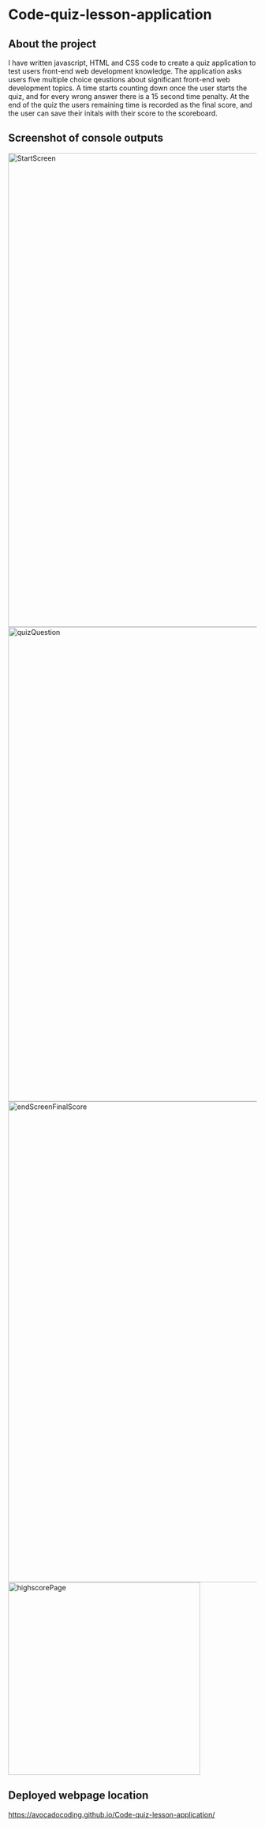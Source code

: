 # Code-quiz-lesson-application

## About the project
I have written javascript, HTML and CSS code to create a quiz application to test users front-end web development knowledge. The application asks users five multiple choice qeustions about significant front-end web development topics. A time starts counting down once the user starts the quiz, and for every wrong answer there is a 15 second time penalty. At the end of the quiz the users remaining time is recorded as the final score, and the user can save their initals with their score to the scoreboard.


## Screenshot of console outputs
<img width="958" alt="StartScreen" src="https://user-images.githubusercontent.com/116954089/207037006-2d3b3888-f992-4503-b11f-d7994b083e7c.png">
<img width="959" alt="quizQuestion" src="https://user-images.githubusercontent.com/116954089/207037053-4e636f3a-3b68-4aa1-bd26-c261c87cb17a.png">
<img width="972" alt="endScreenFinalScore" src="https://user-images.githubusercontent.com/116954089/207037023-b8a0ddc5-efb9-4062-b6ef-4fc8992dbba6.png">
<img width="389" alt="highscorePage" src="https://user-images.githubusercontent.com/116954089/207037037-6027e15c-4cfe-499b-a4d5-e55d3ee50653.png">


## Deployed webpage location
https://avocadocoding.github.io/Code-quiz-lesson-application/
